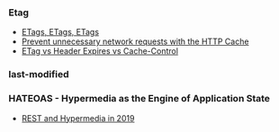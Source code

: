 ### Etag


- [ETags, ETags, ETags](https://www.mnot.net/blog/2007/08/07/etags)
- [Prevent unnecessary network requests with the HTTP Cache](https://web.dev/http-cache/)
- [ETag vs Header Expires vs Cache-Control](https://stackoverflow.com/questions/499966/etag-vs-header-expires)

### last-modified


### HATEOAS - Hypermedia as the Engine of Application State


- [REST and Hypermedia in 2019](https://apisyouwonthate.com/blog/rest-and-hypermedia-in-2019)